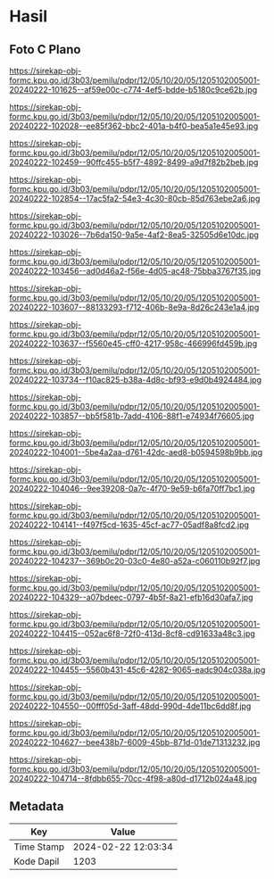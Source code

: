 # Hasil

## Foto C Plano

https://sirekap-obj-formc.kpu.go.id/3b03/pemilu/pdpr/12/05/10/20/05/1205102005001-20240222-101625--af59e00c-c774-4ef5-bdde-b5180c9ce62b.jpg

https://sirekap-obj-formc.kpu.go.id/3b03/pemilu/pdpr/12/05/10/20/05/1205102005001-20240222-102028--ee85f362-bbc2-401a-b4f0-bea5a1e45e93.jpg

https://sirekap-obj-formc.kpu.go.id/3b03/pemilu/pdpr/12/05/10/20/05/1205102005001-20240222-102459--90ffc455-b5f7-4892-8499-a9d7f82b2beb.jpg

https://sirekap-obj-formc.kpu.go.id/3b03/pemilu/pdpr/12/05/10/20/05/1205102005001-20240222-102854--17ac5fa2-54e3-4c30-80cb-85d763ebe2a6.jpg

https://sirekap-obj-formc.kpu.go.id/3b03/pemilu/pdpr/12/05/10/20/05/1205102005001-20240222-103026--7b6da150-9a5e-4af2-8ea5-32505d6e10dc.jpg

https://sirekap-obj-formc.kpu.go.id/3b03/pemilu/pdpr/12/05/10/20/05/1205102005001-20240222-103456--ad0d46a2-f56e-4d05-ac48-75bba3767f35.jpg

https://sirekap-obj-formc.kpu.go.id/3b03/pemilu/pdpr/12/05/10/20/05/1205102005001-20240222-103607--88133293-f712-406b-8e9a-8d26c243e1a4.jpg

https://sirekap-obj-formc.kpu.go.id/3b03/pemilu/pdpr/12/05/10/20/05/1205102005001-20240222-103637--f5560e45-cff0-4217-958c-466996fd459b.jpg

https://sirekap-obj-formc.kpu.go.id/3b03/pemilu/pdpr/12/05/10/20/05/1205102005001-20240222-103734--f10ac825-b38a-4d8c-bf93-e9d0b4924484.jpg

https://sirekap-obj-formc.kpu.go.id/3b03/pemilu/pdpr/12/05/10/20/05/1205102005001-20240222-103857--bb5f581b-7add-4106-88f1-e74934f76605.jpg

https://sirekap-obj-formc.kpu.go.id/3b03/pemilu/pdpr/12/05/10/20/05/1205102005001-20240222-104001--5be4a2aa-d761-42dc-aed8-b0594598b9bb.jpg

https://sirekap-obj-formc.kpu.go.id/3b03/pemilu/pdpr/12/05/10/20/05/1205102005001-20240222-104046--9ee39208-0a7c-4f70-9e59-b6fa70ff7bc1.jpg

https://sirekap-obj-formc.kpu.go.id/3b03/pemilu/pdpr/12/05/10/20/05/1205102005001-20240222-104141--f497f5cd-1635-45cf-ac77-05adf8a8fcd2.jpg

https://sirekap-obj-formc.kpu.go.id/3b03/pemilu/pdpr/12/05/10/20/05/1205102005001-20240222-104237--369b0c20-03c0-4e80-a52a-c060110b92f7.jpg

https://sirekap-obj-formc.kpu.go.id/3b03/pemilu/pdpr/12/05/10/20/05/1205102005001-20240222-104329--a07bdeec-0797-4b5f-8a21-efb16d30afa7.jpg

https://sirekap-obj-formc.kpu.go.id/3b03/pemilu/pdpr/12/05/10/20/05/1205102005001-20240222-104415--052ac6f8-72f0-413d-8cf8-cd91633a48c3.jpg

https://sirekap-obj-formc.kpu.go.id/3b03/pemilu/pdpr/12/05/10/20/05/1205102005001-20240222-104455--5560b431-45c6-4282-9065-eadc904c038a.jpg

https://sirekap-obj-formc.kpu.go.id/3b03/pemilu/pdpr/12/05/10/20/05/1205102005001-20240222-104550--00fff05d-3aff-48dd-990d-4de11bc6dd8f.jpg

https://sirekap-obj-formc.kpu.go.id/3b03/pemilu/pdpr/12/05/10/20/05/1205102005001-20240222-104627--bee438b7-6009-45bb-871d-01de71313232.jpg

https://sirekap-obj-formc.kpu.go.id/3b03/pemilu/pdpr/12/05/10/20/05/1205102005001-20240222-104714--8fdbb655-70cc-4f98-a80d-d1712b024a48.jpg


## Metadata

| Key        | Value               |
| ---------- | ------------------- |
| Time Stamp | 2024-02-22 12:03:34 |
| Kode Dapil | 1203                |



